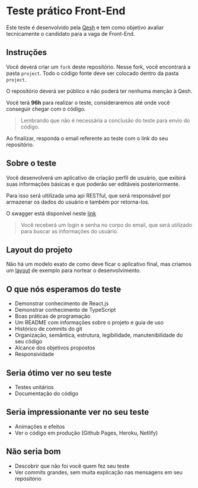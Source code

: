 # Teste prático Front-End

Este teste é desenvolvido pela [Qesh](https://www.linkedin.com/company/qesh-payments/) e tem como objetivo avaliar tecnicamente o candidato para a vaga de Front-End.

## **Instruções**

Você deverá criar um `fork` deste repositório. Nesse fork, você encontrará a pasta `project`.
Todo o código fonte deve ser colocado dentro da pasta `project`.

O repositório deverá ser público e não poderá ter nenhuma menção à Qesh.

Você terá **96h** para realizar o teste, consideraremos até onde você conseguir chegar com o código.

> Lembrando que não é necessária a conclusão do teste para envio do código.

Ao finalizar, responda o email referente ao teste com o link do seu repositório.

## **Sobre o teste**

Você desenvolverá um aplicativo de criação perfil de usuário, que exibirá suas informações básicas e que poderão ser editáveis posteriormente.

Para isso será ultilizada uma api RESTful, que será responsável por armazenar os dados do usuário e também por retorna-los.

O swagger está disponível neste [link](https://api-desafio-front.dev.qesh.ai/docs/)

> Você receberá um login e senha no corpo do email, que será utilizado para buscar as informações do usuário.

## **Layout do projeto**

Não há um modelo exato de como deve ficar o aplicativo final, mas criamos um [layout](https://www.figma.com/file/3avD92FrmZ8mmf8oqjdY7D/teste-frontend?node-id=4449%3A28922) de exemplo para nortear o desenvolvimento.

## **O que nós esperamos do teste**

- Demonstrar conhecimento de React.js
- Demonstrar conhecimento de TypeScript
- Boas práticas de programação
- Um README com informações sobre o projeto e guia de uso
- Histórico de commits do git
- Organização, semântica, estrutura, legibilidade, manutenibilidade do seu código
- Alcance dos objetivos propostos
- Responsividade

## **Seria ótimo ver no seu teste**

- Testes unitários
- Documentação do código

## **Seria impressionante ver no seu teste**

- Animações e efeitos
- Ver o código em produção (Github Pages, Heroku, Netlify)

## **Não seria bom**

- Descobrir que não foi você quem fez seu teste
- Ver commits grandes, sem muita explicação nas mensagens em seu repositório

